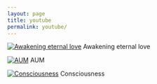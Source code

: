 ```yaml
---
layout: page
title: youtube
permalink: youtube/
---
```


[![Awakening eternal love](https://img.youtube.com/vi/YOUTUBE_VIDEO_ID_HERE/0.jpg)](https://www.youtube.com/watch?v=WGJmWV6g4do) Awakening eternal love

[![AUM](https://img.youtube.com/vi/YOUTUBE_VIDEO_ID_HERE/0.jpg)](https://www.youtube.com/watch?v=GmHfzUshmLo) AUM

[![Consciousness](https://img.youtube.com/vi/YOUTUBE_VIDEO_ID_HERE/0.jpg)](https://www.youtube.com/watch?v=WNGl-UnaJH4) Consciousness




